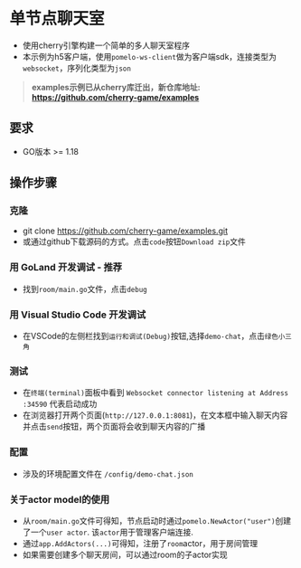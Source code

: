 # 单节点聊天室

- 使用cherry引擎构建一个简单的多人聊天室程序
- 本示例为h5客户端，使用`pomelo-ws-client`做为客户端sdk，连接类型为`websocket`，序列化类型为`json`

> **examples示例已从cherry库迁出，新仓库地址: https://github.com/cherry-game/examples**

## 要求

- GO版本 >= 1.18

## 操作步骤

### 克隆

- git clone https://github.com/cherry-game/examples.git
- 或通过github下载源码的方式。点击`code`按钮`Download zip`文件

### 用 GoLand 开发调试 - 推荐

- 找到`room/main.go`文件，点击`debug`

### 用 Visual Studio Code 开发调试

- 在VSCode的左侧栏找到`运行和调试(Debug)`按钮,选择`demo-chat`，点击`绿色小三角`

### 测试

- 在`终端(terminal)`面板中看到 `Websocket connector listening at Address :34590` 代表启动成功
- 在浏览器打开两个页面(`http://127.0.0.1:8081`)，在文本框中输入聊天内容并点击`send`按钮，两个页面将会收到聊天内容的广播

### 配置

- 涉及的环境配置文件在 `/config/demo-chat.json`

### 关于actor model的使用

- 从`room/main.go`文件可得知，节点启动时通过`pomelo.NewActor("user")`创建了一个`user actor`. 该`actor`用于管理客户端连接.
- 通过`app.AddActors(...)`可得知，注册了`room`actor，用于房间管理
- 如果需要创建多个聊天房间，可以通过room的子actor实现